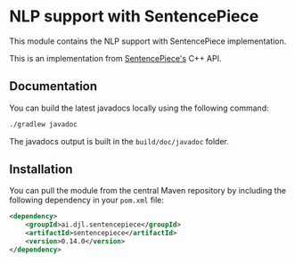 # NLP support with SentencePiece

This module contains the NLP support with SentencePiece implementation.

This is an implementation from [SentencePiece's](https://github.com/google/sentencepiece) C++ API.

## Documentation

You can build the latest javadocs locally using the following command:

```sh
./gradlew javadoc
```
The javadocs output is built in the `build/doc/javadoc` folder.

## Installation

You can pull the module from the central Maven repository by including the following dependency in your `pom.xml` file:

```xml
<dependency>
    <groupId>ai.djl.sentencepiece</groupId>
    <artifactId>sentencepiece</artifactId>
    <version>0.14.0</version>
</dependency>
```
